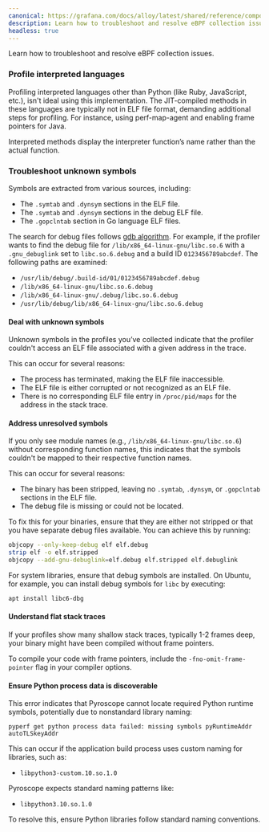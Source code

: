 ```yaml
---
canonical: https://grafana.com/docs/alloy/latest/shared/reference/components/pyroscope-ebpf/troubleshooting/
description: Learn how to troubleshoot and resolve eBPF collection issues.
headless: true
---
```


Learn how to troubleshoot and resolve eBPF collection issues.

### Profile interpreted languages

Profiling interpreted languages other than Python (like Ruby, JavaScript, etc.), isn't ideal using this implementation.
The JIT-compiled methods in these languages are typically not in ELF file format, demanding additional steps for
profiling. For instance, using perf-map-agent and enabling frame pointers for Java.

Interpreted methods display the interpreter function’s name rather than the actual function.

### Troubleshoot unknown symbols

Symbols are extracted from various sources, including:

* The `.symtab` and `.dynsym` sections in the ELF file.
* The `.symtab` and `.dynsym` sections in the debug ELF file.
* The `.gopclntab` section in Go language ELF files.

The search for debug files follows [gdb algorithm](https://sourceware.org/gdb/onlinedocs/gdb/Separate-Debug-Files.html).
For example, if the profiler wants to find the debug file
for `/lib/x86_64-linux-gnu/libc.so.6`
with a `.gnu_debuglink` set to `libc.so.6.debug` and a build ID `0123456789abcdef`. The following paths are examined:

* `/usr/lib/debug/.build-id/01/0123456789abcdef.debug`
* `/lib/x86_64-linux-gnu/libc.so.6.debug`
* `/lib/x86_64-linux-gnu/.debug/libc.so.6.debug`
* `/usr/lib/debug/lib/x86_64-linux-gnu/libc.so.6.debug`

#### Deal with unknown symbols

Unknown symbols in the profiles you’ve collected indicate that the profiler couldn't access an ELF file associated with a given address in the trace.

This can occur for several reasons:

* The process has terminated, making the ELF file inaccessible.
* The ELF file is either corrupted or not recognized as an ELF file.
* There is no corresponding ELF file entry in `/proc/pid/maps` for the address in the stack trace.

#### Address unresolved symbols

If you only see module names (e.g., `/lib/x86_64-linux-gnu/libc.so.6`) without corresponding function names, this
indicates that the symbols couldn't be mapped to their respective function names.

This can occur for several reasons:

* The binary has been stripped, leaving no `.symtab`, `.dynsym`, or `.gopclntab` sections in the ELF file.
* The debug file is missing or could not be located.

To fix this for your binaries, ensure that they are either not stripped or that you have separate
debug files available. You can achieve this by running:

```bash
objcopy --only-keep-debug elf elf.debug
strip elf -o elf.stripped
objcopy --add-gnu-debuglink=elf.debug elf.stripped elf.debuglink
```

For system libraries, ensure that debug symbols are installed. On Ubuntu, for example, you can install debug symbols
for `libc` by executing:

```bash
apt install libc6-dbg
```

#### Understand flat stack traces

If your profiles show many shallow stack traces, typically 1-2 frames deep, your binary might have been compiled without frame pointers.

To compile your code with frame pointers, include the `-fno-omit-frame-pointer` flag in your compiler options.


#### Ensure Python process data is discoverable

This error indicates that Pyroscope cannot locate required Python runtime symbols, potentially due to nonstandard library naming:

`pyperf get python process data failed: missing symbols pyRuntimeAddr autoTLSkeyAddr`
 
This can occur if the application build process uses custom naming for libraries, such as:

- `libpython3-custom.10.so.1.0`

Pyroscope expects standard naming patterns like:

- `libpython3.10.so.1.0`

To resolve this, ensure Python libraries follow standard naming conventions.

